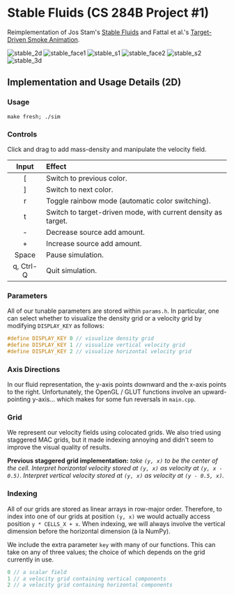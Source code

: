# Stable Fluids (CS 284B Project #1)
Reimplementation of Jos Stam's [Stable Fluids](http://www.dgp.toronto.edu/people/stam/reality/Research/pdf/ns.pdf)
and Fattal et al.'s [Target-Driven Smoke Animation](http://www.cs.huji.ac.il/labs/cglab/projects/tdsmoke/tdsmoke.pdf).

![stable_2d](https://user-images.githubusercontent.com/8358648/50723686-d3237a80-1095-11e9-8c0c-660263dd23cb.gif)
![stable_face1](https://user-images.githubusercontent.com/8358648/50723688-d6b70180-1095-11e9-98df-fa8603a843cd.gif)
![stable_s1](https://user-images.githubusercontent.com/8358648/50723690-da4a8880-1095-11e9-8ba8-ae0aec01b382.gif)
![stable_face2](https://user-images.githubusercontent.com/8358648/50723689-d880c500-1095-11e9-828a-43ae26a0ae3d.gif)
![stable_s2](https://user-images.githubusercontent.com/8358648/50723692-dc144c00-1095-11e9-866c-c8f67a8d09a2.gif)
![stable_3d](https://user-images.githubusercontent.com/8358648/50723687-d4ed3e00-1095-11e9-8098-888a60bfdd0e.gif)

## Implementation and Usage Details (2D)
### Usage
```
make fresh; ./sim
```

### Controls
Click and drag to add mass-density and manipulate the velocity field.

| Input     | Effect                                                        |
| :-------: | :------------------------------------------------------------ |
| [         | Switch to previous color.                                     |
| ]         | Switch to next color.                                         |
| r         | Toggle rainbow mode (automatic color switching).              |
| t         | Switch to target-driven mode, with current density as target. |
| -         | Decrease source add amount.                                   |
| +         | Increase source add amount.                                   |
| Space     | Pause simulation.                                             |
| q, Ctrl-Q | Quit simulation.                                              |

### Parameters
All of our tunable parameters are stored within `params.h`. In particular, one
can select whether to visualize the density grid or a velocity grid
by modifying `DISPLAY_KEY` as follows:

```cpp
#define DISPLAY_KEY 0 // visualize density grid
#define DISPLAY_KEY 1 // visualize vertical velocity grid
#define DISPLAY_KEY 2 // visualize horizontal velocity grid
```

### Axis Directions
In our fluid representation, the y-axis points downward and the x-axis points
to the right. Unfortunately, the OpenGL / GLUT functions involve an
upward-pointing y-axis... which makes for some fun reversals in `main.cpp`.

### Grid
We represent our velocity fields using colocated grids. We also tried using
staggered MAC grids, but it made indexing annoying and didn't seem to improve
the visual quality of results.

**Previous staggered grid implementation:**
_take `(y, x)` to be the center of the cell.
Interpret horizontal velocity stored at `(y, x)` as velocity at `(y, x - 0.5)`.
Interpret vertical velocity stored at `(y, x)` as velocity at `(y - 0.5, x)`._

### Indexing
All of our grids are stored as linear arrays in row-major order. Therefore, to
index into one of our grids at position `(y, x)` we would actually access
position `y * CELLS_X + x`. When indexing, we will always involve the vertical
dimension before the horizontal dimension (à la NumPy).

We include the extra parameter `key` with many of our functions. This can take
on any of three values; the choice of which depends on the grid currently in use.

```cpp
0 // a scalar field
1 // a velocity grid containing vertical components
2 // a velocity grid containing horizontal components
```
